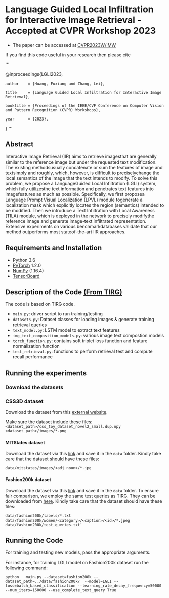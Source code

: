 # Language Guided Local Infiltration for Interactive Image Retrieval - Accepted at CVPR Workshop 2023
- The paper can be accessed at [CVPR2023W/IMW](https://openaccess.thecvf.com/content/CVPR2023W/IMW/papers/Huang_Language_Guided_Local_Infiltration_for_Interactive_Image_Retrieval_CVPRW_2023_paper.pdf)


If you find this code useful in your research then please cite


'''

@inproceedings{LGLI2023,

    author    = {Huang, Fuxiang and Zhang, Lei},
	
    title     = {Language Guided Local Infiltration for Interactive Image Retrieval},
	
    booktitle = {Proceedings of the IEEE/CVF Conference on Computer Vision and Pattern Recognition (CVPR) Workshops},
	
    year      = {2023},
}
'''


## Abstract

Interactive Image Retrieval (IIR) aims to retrieve imagesthat are generally similar to the reference image but under the requested text modification. The existing methodsusually concatenate or sum the features of image and textsimply and roughly, which, however, is difficult to preciselychange the local semantics of the image that the text intends to modify. To solve this problem, we propose a LanguageGuided Local Infiltration (LGLI) system, which fully utilizesthe text information and penetrates text features into imagefeatures as much as possible. Specifically, we first proposea Language Prompt Visual Localization (LPVL) module togenerate a localization mask which explicitly locates the region (semantics) intended to be modified. Then we introduce a Text Infiltration with Local Awareness (TILA) module, which is deployed in the network to precisely modifythe reference image and generate image-text infiltrated representation. Extensive experiments on various benchmarkdatabases validate that our method outperforms most stateof-the-art IIR approaches.

## Requirements and Installation
* Python 3.6
* [PyTorch](http://pytorch.org/) 1.2.0
* [NumPy](http://www.numpy.org/) (1.16.4)
* [TensorBoard](https://github.com/TeamHG-Memex/tensorboard_logger)

## Description of the Code [(From TIRG)](https://github.com/google/tirg/edit/master/README.md)
The code is based on TIRG code. 


- `main.py`: driver script to run training/testing
- `datasets.py`: Dataset classes for loading images & generate training retrieval queries
- `text_model.py`: LSTM model to extract text features
- `img_text_composition_models.py`: various image text compostion models 
- `torch_function.py`: contains soft triplet loss function and feature normalization function
- `test_retrieval.py`: functions to perform retrieval test and compute recall performance

## Running the experiments 

### Download the datasets

### CSS3D dataset

Download the dataset from this [external website](https://drive.google.com/file/d/1wPqMw-HKmXUG2qTgYBiTNUnjz83hA2tY/view?usp=sharing).

Make sure the dataset include these files:
`<dataset_path>/css_toy_dataset_novel2_small.dup.npy`
`<dataset_path>/images/*.png`

#### MITStates dataset

Download the dataset via this [link](http://web.mit.edu/phillipi/Public/states_and_transformations/index.html) and save it in the ``data`` folder. Kindly take care that the dataset should have these files:

```data/mitstates/images/<adj noun>/*.jpg```


#### Fashion200k dataset

Download the dataset via this [link](https://github.com/xthan/fashion-200k) and save it in the ``data`` folder.
To ensure fair comparison, we employ the same test queries as TIRG. They can be downloaded from [here](https://storage.googleapis.com/image_retrieval_css/test_queries.txt). Kindly take care that the dataset should have these files:

```
data/fashion200k/labels/*.txt
data/fashion200k/women/<category>/<caption>/<id>/*.jpeg
data/fashion200k/test_queries.txt`
```



## Running the Code

For training and testing new models, pass the appropriate arguments. 

For instance, for training LGLI model on Fashion200k dataset run the following command:

```
python   main.py --dataset=fashion200k --dataset_path=../data/fashion200k/  --model=LGLI --loss=batch_based_classification --learning_rate_decay_frequency=50000 --num_iters=160000 --use_complete_text_query True  
```






